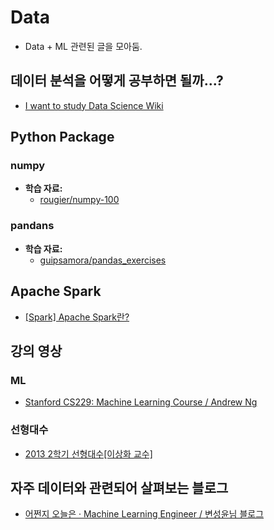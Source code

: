 # Data
- Data + ML 관련된 글을 모아둠.

## 데이터 분석을 어떻게 공부하면 될까...?
- [I want to study Data Science Wiki](https://github.com/Team-Neighborhood/I-want-to-study-Data-Science/wiki)

## Python Package

### numpy
- **학습 자료:**
    - [rougier/numpy-100](https://github.com/rougier/numpy-100)

### pandans
- **학습 자료:**
    - [guipsamora/pandas_exercises](https://github.com/guipsamora/pandas_exercises)

## Apache Spark
- [[Spark] Apache Spark란?](https://mangkyu.tistory.com/128)

## 강의 영상

### ML 
- [Stanford CS229: Machine Learning Course / Andrew Ng](https://youtube.com/playlist?list=PLoROMvodv4rMiGQp3WXShtMGgzqpfVfbU&si=RaLqZcidwaTiseTt)

### 선형대수
- [2013 2학기 선형대수[이상화 교수]](https://youtube.com/playlist?list=PLSN_PltQeOyjDGSghAf92VhdMBeaLZWR3&si=MivK50ykiWs0LG1K)

## 자주 데이터와 관련되어 살펴보는 블로그
- [어쩐지 오늘은 ‧ Machine Learning Engineer / 변성윤님 블로그](https://zzsza.github.io/)